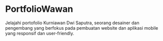 # PortfolioWawan
Jelajahi portofolio Kurniawan Dwi Saputra, seorang desainer dan pengembang yang berfokus pada pembuatan website dan aplikasi mobile yang responsif dan user-friendly.

